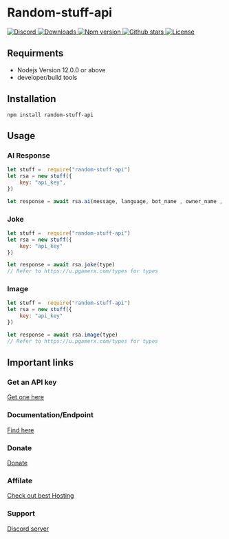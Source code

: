 # Random-stuff-api
<a href="https://discord.gg/y94PA8d">
<img src="https://img.shields.io/discord/690557545965813770?color=7289DA&label=Support&logo=discord&style=for-the-badge" alt="Discord">
</a>

<a href="https://www.npmjs.com/package/random-stuff-api">
<img src="https://img.shields.io/npm/dt/random-stuff-api?color=CC3534&logo=npm&style=for-the-badge" alt="Downloads">
</a>

<a href="https://www.npmjs.com/package/random-stuff-api">
<img src="https://img.shields.io/npm/v/random-stuff-api?color=red&label=Version&logo=npm&style=for-the-badge" alt="Npm version">
</a>
<a href="https://github.com/pgamerxdev/projects">
<img src="https://img.shields.io/github/stars/pgamerxdev/projects?color=333&logo=github&style=for-the-badge" alt="Github stars">
</a>

<a href="https://github.com/pgamerxdev/projects/blob/master/LICENSE">
<img src="https://img.shields.io/github/license/pgamerxdev/projects?color=6e5494&logo=github&style=for-the-badge" alt="License">
</a>

## Requirments
* Nodejs Version 12.0.0 or above
* developer/build tools

## Installation
```
npm install random-stuff-api
```
## Usage
### AI Response
```js
let stuff =  require("random-stuff-api")
let rsa = new stuff({
    key: "api_key",
})

let response = await rsa.ai(message, language, bot_name , owner_name , unique_id , type)
```
### Joke 
```js
let stuff =  require("random-stuff-api")
let rsa = new stuff({
    key: "api_key"  
})

let response = await rsa.joke(type)
// Refer to https://u.pgamerx.com/types for types
```
### Image 
```js
let stuff =  require("random-stuff-api")
let rsa = new stuff({
    key: "api_key" 
})

let response = await rsa.image(type)
// Refer to https://u.pgamerx.com/types for types
```
## Important links
### Get an API key
[Get one here](https://api.pgamerx.com/register)
### Documentation/Endpoint
[Find here](https://api.pgamerx.com/endpoints)
### Donate
[Donate](https://ko-fi.com/pgamerx)
### Affilate
[Check out best Hosting](https://u.pgamerx.com/sponsor)
### Support 
[Discord server](https://pgamerx.com/discord)
